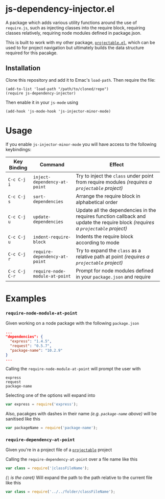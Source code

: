 # js-dependency-injector.el #

A package which adds various utility functions around the use of `require.js`, such as injecting classes into the require block, requiring classes relatively, requiring node modules defined in package.json.

This is built to work with my other package, [`projectable.el`](https://github.com/domtronn/projectable.el), which can be used to for project navigation but ultimately builds the data structure required for this pacakge.

## Installation ##

Clone this repository and add it to Emac's `load-path`. Then require the file:
```
(add-to-list 'load-path "/path/to/cloned/repo")
(require js-dependency-injector)
```
Then enable it in your `js-mode` using
```
(add-hook 'js-mode-hook 'js-injector-minor-mode)
```

# Usage

If you enable `js-injector-minor-mode` you will have access to the following keybindings:

Key Binding | Command | Effect 
-------- | --- | ---
`C-c C-j i` | `inject-dependency-at-point` | Try to inject the `class` under point from require modules _(requires a `projectable` project)_
`C-c C-j s` | `sort-dependencies` | Arrange the require block in alphabetical order
`C-c C-j u` | `update-dependencies` | Update all the dependencies in the requires function callback and update the require block _(requires a `projectable` project)_
`C-c C-j u` | `indent-require-block` | Indents the require block according to mode
`C-c C-j r` | `require-dependency-at-point` | Try to expand the `class` as a relative path at point _(requires a `projectable` project)_
`C-c C-j C-r` | `require-node-module-at-point` | Prompt for node modules defined in your `package.json` and require

# Examples #

### `require-node-module-at-point` ###

Given working on a node package with the following `package.json`

```json
...
"dependencies": {
  "express": "1.4.5",
  "request": "0.5.7",
  "package-name": "10.2.9"
}
...
```

Calling the `require-node-module-at-point` will prompt the user with
```
express
request
package-name
```
Selecting one of the options will expand into
```javascript
var express = require('express');
```
Also, pacakges with dashes in their name _(e.g. `package-name` above)_ will be sanitised like this
```javascript
var packageName = require('package-name');
```

### `require-dependency-at-point` ###

Given you're in a project file of a [`projectable`](https://github.com/domtronn/projectable.el) project

Calling the `require-dependency-at-point` over a file name like this
```javascript
var class = require('|classFileName');
```
_(`|` is the caret)_
Will expand the path to the path relative to the current file like this
```javascript
var class = require('../../folder/classFileName');
```
